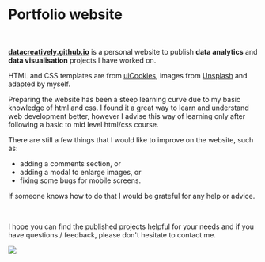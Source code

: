 # Portfolio website

<br>

**[datacreatively.github.io](https://datacreatively.github.io)** is a personal website to publish **data analytics** and **data visualisation** projects I have worked on.

HTML and CSS templates are from [uiCookies](https://uicookies.com/), images from [Unsplash](https://unsplash.com/) and adapted by myself.

Preparing the website has been a steep learning curve due to my basic knowledge of html and css. I found it a great way to learn and understand web development better, however I advise this way of learning only after following a basic to mid level html/css course.

There are still a few things that I would like to improve on the website, such as:
- adding a comments section, or 
- adding a modal to enlarge images, or
- fixing some bugs for mobile screens.

If someone knows how to do that I would be grateful for any help or advice.

<br>

I hope you can find the published projects helpful for your needs and if you have questions / feedback, please don't hesitate to contact me.

![](https://github.com/datacreatively/datacreatively.github.io/example.jpg)
